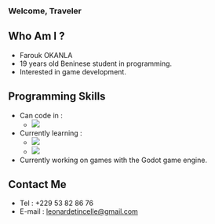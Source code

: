 ### Welcome, Traveler

## Who Am I ?
- Farouk OKANLA
- 19 years old Beninese student in programming.
- Interested in game development.

## Programming Skills
- Can code in :
  - ![](https://img.shields.io/badge/C-00599C?style=for-the-badge&logo=c&logoColor=white)
- Currently learning :
  - ![](https://img.shields.io/badge/Python-3776AB?style=for-the-badge&logo=python&logoColor=white)
  - ![](https://img.shields.io/badge/C%23-239120?style=for-the-badge&logo=c-sharp&logoColor=white)
- Currently working on games with the Godot game engine.

## Contact Me
- Tel : +229 53 82 86 76
- E-mail : leonardetincelle@gmail.com
